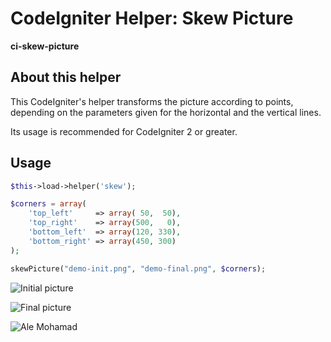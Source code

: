 # CodeIgniter Helper: Skew Picture

**ci-skew-picture**

## About this helper

This CodeIgniter's helper transforms the picture according to points,
depending on the parameters given for the horizontal and the vertical lines.  

Its usage is recommended for CodeIgniter 2 or greater.

## Usage

```php
$this->load->helper('skew');

$corners = array(
    'top_left'     => array( 50,  50),
    'top_right'    => array(500,   0),
    'bottom_left'  => array(120, 330),
    'bottom_right' => array(450, 300)
);

skewPicture("demo-init.png", "demo-final.png", $corners);
```

![Initial picture](http://alemohamad.com/github/skew/initial.png)

![Final picture](http://alemohamad.com/github/skew/final.png)

![Ale Mohamad](http://alemohamad.com/github/logo2012am.png)
